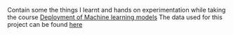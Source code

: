 Contain some the things I learnt and hands on experimentation while taking the course [Deployment of Machine learning models](https://www.udemy.com/course/deployment-of-machine-learning-models/)
The data used for this project can be found [here](https://www.kaggle.com/c/house-prices-advanced-regression-techniques/data)
